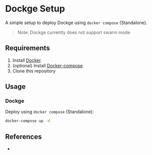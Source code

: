 # Dockge Setup

A simple setup to deploy Dockge using `docker compose` (Standalone).

> Note: Dockge currently does not support swarm mode

## Requirements

1. Install [Docker](http://docker.io).
2. (optional) Install [Docker-compose](http://docs.docker.com/compose/install/).
3. Clone this repository

## Usage

### Dockge

Deploy using `docker compose` (Standalone):
```bash
docker-compose up -d
```

## References
- 

